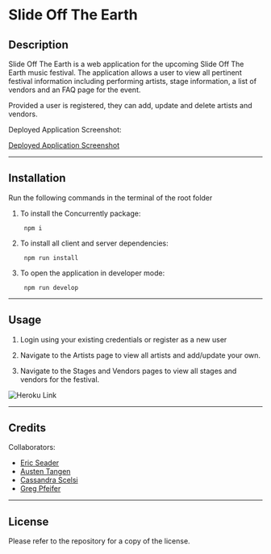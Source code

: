 # Slide Off The Earth

## Description

Slide Off The Earth is a web application for the upcoming Slide Off The Earth music festival. The application allows a user to view all pertinent festival information including performing artists, stage information, a list of vendors and an FAQ page for the event.

Provided a user is registered, they can add, update and delete artists and vendors.

Deployed Application Screenshot:

[Deployed Application Screenshot](client/src/assets/SCREENSHOT.png)

---

## Installation

Run the following commands in the terminal of the root folder

1) To install the Concurrently package:

        npm i

2) To install all client and server dependencies:

        npm run install

3) To open the application in developer mode:

        npm run develop

---

## Usage

1) Login using your existing credentials or register as a new user

2) Navigate to the Artists page to view all artists and add/update your own.

3) Navigate to the Stages and Vendors pages to view all stages and vendors for the festival.

![Heroku Link](https://warm-inlet-30953.herokuapp.com/)

---

## Credits

Collaborators:

- [Eric Seader](https://github.com/ejseader)
- [Austen Tangen ](https://github.com/AuTangen)
- [Cassandra Scelsi ](https://github.com/scelsic2)
- [Greg Pfeifer ](https://github.com/greg-pfeifer)

---

## License

Please refer to the repository for a copy of the license. 
